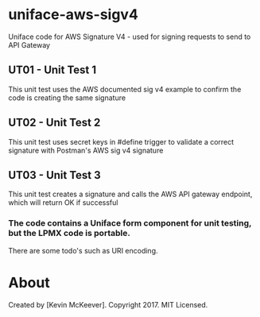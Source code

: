 # uniface-aws-sigv4
Uniface code for AWS Signature V4 - used for signing requests to send to API Gateway

## UT01 - Unit Test 1 
This unit test uses the AWS documented sig v4 example to confirm the code is creating the same signature

## UT02 - Unit Test 2
This unit test uses <my> secret keys in #define trigger to validate a correct signature with Postman's AWS sig v4 signature
  
## UT03 - Unit Test 3
This unit test creates a signature and calls the AWS API gateway endpoint, which will return OK if successful

### The code contains a Uniface form component for unit testing, but the LPMX code is portable.

There are some todo's such as URI encoding.


# About
Created by [Kevin McKeever]. Copyright 2017. MIT Licensed.
